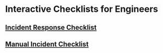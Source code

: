 # Interactive Checklists for Engineers

## [Incident Response Checklist](./incident_response_checklist.html)

## [Manual Incident Checklist](./manual_incident_checklist.html)